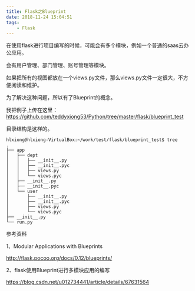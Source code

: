 ```yaml
---
title: Flask之Blueprint
date: 2018-11-24 15:04:51
tags:
	- Flask
---
```




在使用flask进行项目编写的时候，可能会有多个模块，例如一个普通的saas云办公应用。

会有用户管理、部门管理、账号管理等模块。

如果把所有的视图都放在一个views.py文件，那么views.py文件一定很大，不方便阅读和维护。

为了解决这种问题，所以有了Blueprint的概念。



我把例子上传在这里：https://github.com/teddyxiong53/Python/tree/master/flask/blueprint_test

目录结构是这样的。

```
hlxiong@hlxiong-VirtualBox:~/work/test/flask/blueprint_test$ tree
.
├── app
│   ├── dept
│   │   ├── __init__.py
│   │   ├── __init__.pyc
│   │   ├── views.py
│   │   └── views.pyc
│   ├── __init__.py
│   ├── __init__.pyc
│   └── user
│       ├── __init__.py
│       ├── __init__.pyc
│       ├── views.py
│       └── views.pyc
├── __init__.py
└── run.py

```



参考资料

1、Modular Applications with Blueprints

http://flask.pocoo.org/docs/0.12/blueprints/

2、flask使用Blueprint进行多模块应用的编写

https://blog.csdn.net/u012734441/article/details/67631564